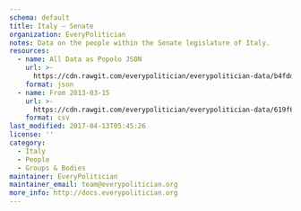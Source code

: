 ```yaml
---
schema: default
title: Italy — Senate
organization: EveryPolitician
notes: Data on the people within the Senate legislature of Italy.
resources:
  - name: All Data as Popolo JSON
    url: >-
      https://cdn.rawgit.com/everypolitician/everypolitician-data/b4fdd3eaf270f567c56acba38e6c5ce64673214f/data/Italy/Senate/ep-popolo-v1.0.json
    format: json
  - name: From 2013-03-15
    url: >-
      https://cdn.rawgit.com/everypolitician/everypolitician-data/619f604f78e2e933034add2e9150486df82458ba/data/Italy/Senate/term-17.csv
    format: csv
last_modified: 2017-04-13T05:45:26
license: ''
category:
  - Italy
  - People
  - Groups & Bodies
maintainer: EveryPolitician
maintainer_email: team@everypolitician.org
more_info: http://docs.everypolitician.org
---
```

